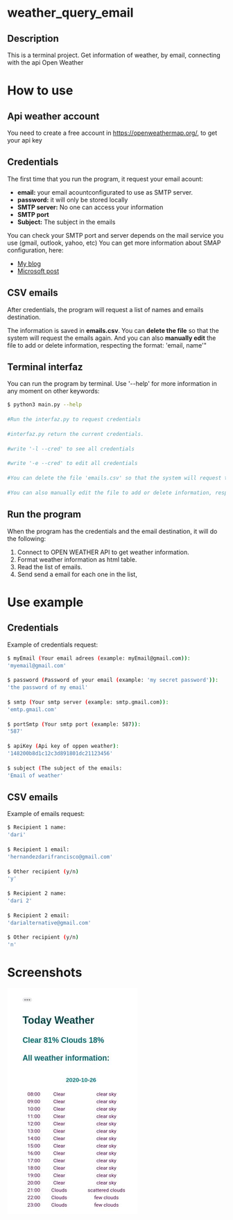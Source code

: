 # weather_query_email
## Description
This is a terminal project.
Get information of weather, by email, connecting with the api Open Weather
# How to use
## Api weather account
You need to create a free account in https://openweathermap.org/, to get your api key
## Credentials
The first time that you run the program, it request your email acount: 
* **email:** your email acountconfigurated to use as SMTP server.
* **password:** it will only be stored locally
* **SMTP server:** No one can access your information
* **SMTP port**
* **Subject:** The subject in the emails

You can check your SMTP port and server depends on the mail service you use (gmail, outlook, yahoo, etc)
You can get more information about SMAP configuration, here: 
* [My blog](https://darideveloper.wordpress.com/2020/09/26/python-smtplib/)
* [Microsoft post](https://support.microsoft.com/es-es/office/configuraci%c3%b3n-de-correo-electr%c3%b3nico-pop-e-imap-para-outlook-8361e398-8af4-4e97-b147-6c6c4ac95353?ui=es-es&rs=es-es&ad=es)

## CSV emails
After credentials, the program will request a list of names and emails destination. 

The information is saved in **emails.csv**. 
You can **delete the file** so that the system will request the emails again.
And you can also **manually edit** the file to add or delete information, respecting the format: 'email, name'"


## Terminal interfaz

You can run the program by terminal. 
Use '--help' for more information in any moment on other keywords:

```bash
$ python3 main.py --help        

#Run the interfaz.py to request credentials 

#interfaz.py return the current credentials.

#write '-l --cred' to see all credentials 

#write '-e --cred' to edit all credentials 

#You can delete the file 'emails.csv' so that the system will request the emails again.

#You can also manually edit the file to add or delete information, respecting the format: 'email, name'"

```
## Run the program
When the program has the credentials and the email destination, it will do the following: 

1. Connect to OPEN WEATHER API to get weather information. 
2. Format weather information as html table.
3. Read the list of emails. 
4. Send send a email for each one in the list,
# Use example
## Credentials

Example of credentials request: 

```bash
$ myEmail (Your email adrees (example: myEmail@gmail.com)):
'myemail@gmail.com'

$ password (Password of your email (example: 'my secret password')): 
'the password of my email'

$ smtp (Your smtp server (example: smtp.gmail.com)): 
'emtp.gmail.com'

$ portSmtp (Your smtp port (example: 587)):
'587'

$ apiKey (Api key of oppen weather): 
'148200b8d1c12c3d891801dc21123456'

$ subject (The subject of the emails:
'Email of weather' 
```

## CSV emails

Example of emails request:

``` bash
$ Recipient 1 name:
'dari'

$ Recipient 1 email:
'hernandezdarifrancisco@gmail.com'

$ Other recipient (y/n)
'y'

$ Recipient 2 name:
'dari 2'

$ Recipient 2 email:
'darialternative@gmail.com'

$ Other recipient (y/n)
'n'

```

# Screenshots
![received mail](https://github.com/DariHernandez/weather_query_email/blob/master/screenshots/ss1.jpg)
